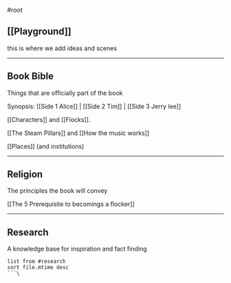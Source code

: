 #root

## [[Playground]]
this is where we add ideas and scenes

-------

## Book Bible
Things that are officially part of the book

Synopsis: [[Side 1 Alice]] | [[Side 2 Tim]] | [[Side 3 Jerry lee]]

[[Characters]] and [[Flocks]].

[[The Steam Pillars]] and [[How the music works]]

[[Places]] (and institutions)

-----------------------
## Religion
The principles the book will convey

[[The 5 Prerequisite to becomings a flocker]]

--------
## Research
A knowledge base for inspiration and fact finding

```dataview
list from #research 
sort file.mtime desc
```\

